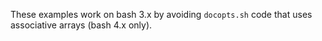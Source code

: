 These examples work on bash 3.x by avoiding `docopts.sh` code
that uses associative arrays (bash 4.x only).
